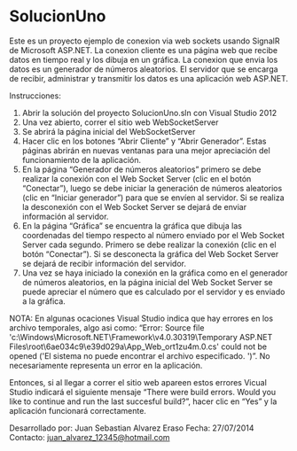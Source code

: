 SolucionUno
===========
Este es un proyecto ejemplo de conexion via web sockets usando SignalR de Microsoft ASP.NET. La conexion cliente es una página web que recibe datos en tiempo real y los dibuja en un gráfica. La conexion que envia los datos es un generador de números aleatorios. El servidor que se encarga de recibir, administrar y transmitir los datos es una aplicación web ASP.NET.

Instrucciones:

1. Abrir la solución del proyecto SolucionUno.sln con Visual Studio 2012
2. Una vez abierto, correr el sitio web WebSocketServer
3. Se abrirá la página inicial del WebSocketServer
4. Hacer clic en los botones “Abrir Cliente” y “Abrir Generador”. Estas páginas abrirán en nuevas ventanas para una mejor apreciación del funcionamiento de la aplicación.
5. En la página “Generador de números aleatorios” primero se debe realizar la conexión con el Web Socket Server (clic en el botón “Conectar”), luego se debe iniciar la generación de números aleatorios (clic en “Iniciar generador”) para que se envíen al servidor. Si se realiza la desconexión con el Web Socket Server se dejará de enviar información al servidor.
6. En la página “Gráfica” se encuentra la gráfica que dibuja las coordenadas del tiempo respecto al número enviado por el Web Socket Server cada segundo. Primero se debe realizar la conexión (clic en el botón “Conectar”). Si se desconecta la gráfica del Web Socket Server se dejará de recibir información del servidor.
7. Una vez se haya iniciado la conexión en la gráfica como en el generador de números aleatorios, en la página inicial del Web Socket Server se puede apreciar el número que es calculado por el servidor y es enviado a la gráfica.

NOTA: En algunas ocaciones Visual Studio indica que hay errores en los archivo temporales, algo asi como: “Error: Source file 'c:\Windows\Microsoft.NET\Framework\v4.0.30319\Temporary ASP.NET Files\root\6ae034c9\e39d029a\App_Web_ort1zu4m.0.cs' could not be opened ('El sistema no puede encontrar el archivo especificado. ')”. No necesariamente representa un error en la aplicación.

Entonces, si al llegar a correr el sitio web apareen estos errores Vicual Studio indicará el siguiente mensaje “There were build errors. Would you like to continue and run the last succesful build?”, hacer clic en “Yes” y la aplicación funcionará correctamente.

Desarrollado por: Juan Sebastian Alvarez Eraso
Fecha: 27/07/2014
Contacto: juan_alvarez_12345@hotmail.com
